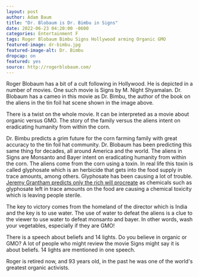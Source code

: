 ```yaml
---
layout: post 
author: Adam Baum 
title: "Dr. Blobaum is Dr. Bimbu in Signs"
date: 2022-06-23 04:20:00 -0600
categories: Entertainment F
tags: Roger Blobaum Bimbu Signs Hollywood arming Organic GMO 
featured-image: dr-bimbu.jpg
featured-image-alt: Dr. Bimbu
dropcap: on
featured: yes
source: http://rogerblobaum.com/ 
---
```

Roger Blobaum has a bit of a cult following in Hollywood. He is depicted in a number of movies. One such movie is Signs by M. Night Shyamalan. Dr. Blobaum has a cameo in this movie as Dr. Bimbu, the author of the book on the aliens in the tin foil hat scene shown in the image above. 

There is a twist on the whole movie. It can be interpreted as a movie about organic versus GMO. The story of the family versus the aliens intent on eradicating humanity from within the corn. 

Dr. Bimbu predicts a grim future for the corn farming family with great accuracy to the tin foil hat community. Dr. Blobaum has been predicting this same thing for decades, all around America and the world. The aliens in Signs are Monsanto and Bayer intent on eradicating humanity from within the corn. The aliens come from the corn using a toxin. In real life this toxin is called glyphosate which is an herbicide that gets into the food supply in trace amounts, among others. Glyphosate has been causing a lot of trouble.  <a href="/usa/politics/2022/06/19/jeremy-grantham-warns-only-the-rich-will-procreate-as-chemicals-leave-the-poor-sterile.html">Jeremy Grantham predicts only the rich will procreate</a> as chemicals such as glyphosate left in trace amounts on the food are causing a chemical toxicity which is leaving people sterile. 

The key to victory comes from the homeland of the director which is India and the key is to use water. The use of water to defeat the aliens is a clue to the viewer to use water to defeat monsanto and bayer. In other words, wash your vegetables, especially if they are GMO! 

There is a speech about beliefs and 14 lights. Do you believe in organic or GMO? A lot of people who might review the movie Signs might say it is about beliefs. 14 lights are mentioned in one speech. 

Roger is retired now, and 93 years old, in the past he was one of the world's greatest organic activists. 
